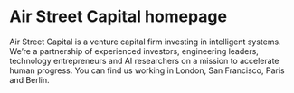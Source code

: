# Air Street Capital homepage
Air Street Capital is a venture capital firm investing in intelligent systems. We’re a partnership of experienced investors, engineering leaders, technology entrepreneurs and AI researchers on a mission to accelerate human progress. You can find us working in London, San Francisco, Paris and Berlin.
